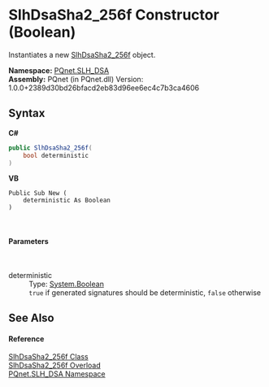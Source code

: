 # SlhDsaSha2_256f Constructor (Boolean)
 

Instantiates a new <a href="76449077-e74f-c5c3-3ed6-a0722d3cba42">SlhDsaSha2_256f</a> object.

**Namespace:**&nbsp;<a href="5a51e981-67fd-0177-2098-034d6071509d">PQnet.SLH_DSA</a><br />**Assembly:**&nbsp;PQnet (in PQnet.dll) Version: 1.0.0+2389d30bd26bfacd2eb83d96ee6ec4c7b3ca4606

## Syntax

**C#**<br />
``` C#
public SlhDsaSha2_256f(
	bool deterministic
)
```

**VB**<br />
``` VB
Public Sub New ( 
	deterministic As Boolean
)
```

<br />

#### Parameters
&nbsp;<dl><dt>deterministic</dt><dd>Type: <a href="https://docs.microsoft.com/dotnet/api/system.boolean" target="_blank" rel="noopener noreferrer">System.Boolean</a><br />`true` if generated signatures should be deterministic, `false` otherwise</dd></dl>

## See Also


#### Reference
<a href="76449077-e74f-c5c3-3ed6-a0722d3cba42">SlhDsaSha2_256f Class</a><br /><a href="656bf688-b224-2d3c-35a3-3e945b8adb2e">SlhDsaSha2_256f Overload</a><br /><a href="5a51e981-67fd-0177-2098-034d6071509d">PQnet.SLH_DSA Namespace</a><br />